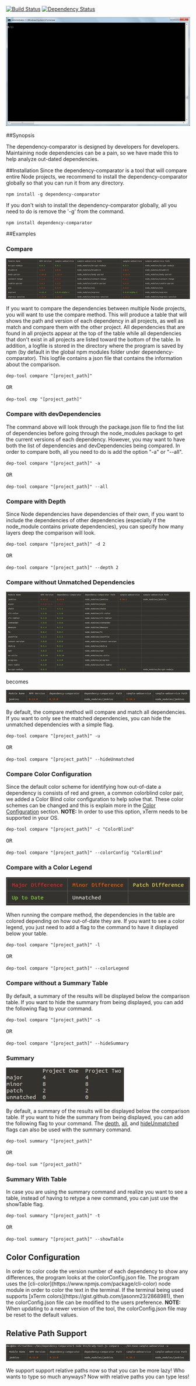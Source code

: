 [![Build Status](https://travis-ci.org/TeamWolfpack/Dependency-Comparator.svg)](https://travis-ci.org/TeamWolfpack/Dependency-Comparator)
[![Dependency Status](https://david-dm.org/TeamWolfpack/Dependency-Comparator.svg)](https://david-dm.org/TeamWolfpack/Dependency-Comparator)

<p>
<img src="https://raw.githubusercontent.com/TeamWolfpack/Dependency-Comparator/dev/screenshots/Juicy Demo.gif" atl="Failed to load juicy demo">
</p>

##Synopsis
<p>The dependency-comparator is designed by developers for developers. Maintaining node dependencies can be a pain, so we have made this to help analyze out-dated dependencies.</p>

##Installation
Since the dependency-comparator is a tool that will compare entire Node projects, we recommend to install the dependency-comparator globally so that you can run it from any directory.

<pre><code>npm install -g dependency-comparator</code></pre>

If you don't wish to install the dependency-comparator globally, all you need to do is remove the '-g' from the command.

<pre><code>npm install dependency-comparator</code></pre>

##Examples

<h3 id="Compare">Compare</h3>
<img src="https://raw.githubusercontent.com/TeamWolfpack/Dependency-Comparator/dev/screenshots/Compare.JPG" atl="Failed to load screenshot of Compare Command">
<p>If you want to compare the dependencies between multiple Node projects, you will want to use the compare method. This will produce a table that will shows the path and version of each dependency in all projects, as well as match and compare them with the other project. All dependencies that are found in all projects appear at the top of the table while all dependencies that don't exist in all projects are listed toward the bottom of the table. In addition, a logfile is stored in the directory where the program is saved by npm (by default in the global npm modules folder under dependency-comparator).  This logfile contains a json file that contains the information about the comparison.</p>

<pre><code>dep-tool compare "[project_path]"</code>

OR

<code>dep-tool cmp "[project_path]"</code></pre>

<h3 id="devDependencies">Compare with devDependencies</h3>
The command above will look through the package.json file to find the list of dependencies before going through the node_modules package to get the current versions of each dependency. However, you may want to have both the list of dependencies and devDependencies being compared. In order to compare both, all you need to do is add the option "-a" or "--all".

<pre><code>dep-tool compare "[project_path]" -a</code>

OR

<code>dep-tool compare "[project_path]" --all</code></pre>

<h3 id="CompareDepth">Compare with Depth</h3>
Since Node dependencies have dependencies of their own, if you want to include the dependencies of other dependencies (especially if the node_module contains private dependencies), you can specify how many layers deep the comparison will look.

<pre><code>dep-tool compare "[project_path]" -d 2</code>

OR

<code>dep-tool compare "[project_path]" --depth 2</code></pre>

<h3 id="HideUnmatched">Compare without Unmatched Dependencies</h3>
<img src="https://raw.githubusercontent.com/TeamWolfpack/Dependency-Comparator/dev/screenshots/Unhide%20Compare.JPG" alt="Failed to load screenshot Unhide Unmatched">
<p>becomes</p>
<img src="https://raw.githubusercontent.com/TeamWolfpack/Dependency-Comparator/dev/screenshots/Hide%20Compare.JPG" alt="Failed to load screenshot Hide Unmatched">
<p>By default, the compare method will compare and match all dependencies. If you want to only see the matched dependencies, you can hide the unmatched dependencies with a simple flag.</p>

<pre><code>dep-tool compare "[project_path]" -u</code>

OR

<code>dep-tool compare "[project_path]" --hideUnmatched</code></pre>

<h3 id="CompareColorConfig">Compare Color Configuration</h3>
Since the default color scheme for identifying how out-of-date a dependency is consists of red and green, a common colorblind color pair, we added a Color Blind color configuration to help solve that. These color schemes can be changed and this is explain more in the <a href="#ColorConfig">Color Configuration</a> section. <b>NOTE:</b> In order to use this option, xTerm needs to be supported in your OS.

<pre><code>dep-tool compare "[project_path]" -c "ColorBlind"</code>

OR

<code>dep-tool compare "[project_path]" --colorConfig "ColorBlind"</code></pre>

<h3 id="ColorLegend">Compare with a Color Legend</h3>
<img src="https://raw.githubusercontent.com/TeamWolfpack/Dependency-Comparator/dev/screenshots/Color%20Legend.JPG" alt="Failed to load screenshot of Color Legend Command">
<p>When running the compare method, the dependencies in the table are colored depending on how out-of-date they are. If you want to see a color legend, you just need to add a flag to the command to have it displayed below your table.</p>

<pre><code>dep-tool compare "[project_path]" -l</code>

OR

<code>dep-tool compare "[project_path]" --colorLegend</code></pre>

<h3 id="SummaryTable">Compare without a Summary Table</h3>
<p>By default, a summary of the results will be displayed below the comparison table. If you want to hide the summary from being displayed, you can add the following flag to your command.</p>

<pre><code>dep-tool compare "[project_path]" -s</code>

OR

<code>dep-tool compare "[project_path]" --hideSummary</code></pre>

<h3 id="Summary">Summary</h3>
<img src="https://raw.githubusercontent.com/TeamWolfpack/Dependency-Comparator/dev/screenshots/Summary.JPG" alt="Failed to load screenshot of Summary Command">
<p>By default, a summary of the results will be displayed below the comparison table. If you want to hide the summary from being displayed, you can add the following flag to your command. The <a href="#CompareDepth">depth</a>, <a href="#devDependencies">all</a>, and <a href="#HideUnmatched">hideUnmatched</a> flags can also be used with the summary command.</p>

<pre><code>dep-tool summary "[project_path]"</code>

OR

<code>dep-tool sum "[project_path]"</code></pre>

<h3 id="SummaryWithTable">Summary With Table</h3>
<p>In case you are using the summary command and realize you want to see a table, instead of having to retype a new command, you can just use the showTable flag.</p>

<pre><code>dep-tool summary "[project_path]" -t</code>

OR

<code>dep-tool summary "[project_path]" --showTable</code></pre>

<h2 id="ColorConfig">Color Configuration</h2>
In order to color code the version number of each dependency to show any differences, the program looks at the colorConfig.json file. The program uses the [cli-color](https://www.npmjs.com/package/cli-color) node module in order to color the text in the terminal. If the terminal being used supports [xTerm colors](https://gist.github.com/jasonm23/2868981), then the colorConfig.json file can be modified to the users preference. <b>NOTE:</b> When updating to a newer version of the tool, the colorConfig.json file may be reset to the default values.

<h2 id="RelativePathSupport">Relative Path Support</h2>
<img src="https://raw.githubusercontent.com/TeamWolfpack/Dependency-Comparator/dev/screenshots/Relative%20Paths.JPG" alt="Failed to load screenshot Relative Support">
<p>We support support relative paths now so that you can be more lazy! Who wants to type so much anyways? Now with relative paths you can type less!</p>
